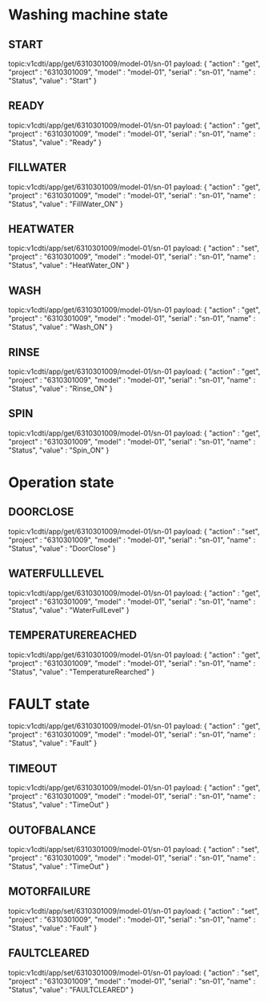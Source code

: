 # Washing machine state

## START
topic:v1cdti/app/get/6310301009/model-01/sn-01
payload: {
    "action"    :   "get",
    "project"   :   "6310301009",
    "model"     :   "model-01",
    "serial"    :   "sn-01",
    "name"      :   "Status",
    "value"     :   "Start"
}

## READY
topic:v1cdti/app/get/6310301009/model-01/sn-01
payload: {
    "action"    :   "get",
    "project"   :   "6310301009",
    "model"     :   "model-01",
    "serial"    :   "sn-01",
    "name"      :   "Status",
    "value"     :   "Ready"
}

## FILLWATER
topic:v1cdti/app/get/6310301009/model-01/sn-01
payload: {
    "action"    :   "get",
    "project"   :   "6310301009",
    "model"     :   "model-01",
    "serial"    :   "sn-01",
    "name"      :   "Status",
    "value"     :   "FillWater_ON"
}

## HEATWATER
topic:v1cdti/app/set/6310301009/model-01/sn-01
payload: {
    "action"    :   "set",
    "project"   :   "6310301009",
    "model"     :   "model-01",
    "serial"    :   "sn-01",
    "name"      :   "Status",
    "value"     :   "HeatWater_ON"
}

## WASH
topic:v1cdti/app/get/6310301009/model-01/sn-01
payload: {
    "action"    :   "get",
    "project"   :   "6310301009",
    "model"     :   "model-01",
    "serial"    :   "sn-01",
    "name"      :   "Status",
    "value"     :   "Wash_ON" 
}

## RINSE
topic:v1cdti/app/get/6310301009/model-01/sn-01
payload: {
    "action"    :   "get",
    "project"   :   "6310301009",
    "model"     :   "model-01",
    "serial"    :   "sn-01",
    "name"      :   "Status",
    "value"     :   "Rinse_ON"
}

## SPIN
topic:v1cdti/app/get/6310301009/model-01/sn-01
payload: {
    "action"    :   "get",
    "project"   :   "6310301009",
    "model"     :   "model-01",
    "serial"    :   "sn-01",
    "name"      :   "Status",
    "value"     :   "Spin_ON"
}

# Operation state

## DOORCLOSE
topic:v1cdti/app/get/6310301009/model-01/sn-01
payload: {
    "action"    :   "set",
    "project"   :   "6310301009",
    "model"     :   "model-01",
    "serial"    :   "sn-01",
    "name"      :   "Status",
    "value"     :   "DoorClose"
}

## WATERFULLLEVEL
topic:v1cdti/app/get/6310301009/model-01/sn-01
payload: {
    "action"    :   "get",
    "project"   :   "6310301009",
    "model"     :   "model-01",
    "serial"    :   "sn-01",
    "name"      :   "Status",
    "value"     :   "WaterFullLevel"
}

## TEMPERATUREREACHED
topic:v1cdti/app/get/6310301009/model-01/sn-01
payload: {
    "action"    :   "get",
    "project"   :   "6310301009",
    "model"     :   "model-01",
    "serial"    :   "sn-01",
    "name"      :   "Status",
    "value"     :   "TemperatureRearched"
}


# FAULT state
topic:v1cdti/app/get/6310301009/model-01/sn-01
payload: {
    "action"    :   "get",
    "project"   :   "6310301009",
    "model"     :   "model-01",
    "serial"    :   "sn-01",
    "name"      :   "Status",
    "value"     :   "Fault"
}
## TIMEOUT
topic:v1cdti/app/get/6310301009/model-01/sn-01
payload: {
    "action"    :   "get",
    "project"   :   "6310301009",
    "model"     :   "model-01",
    "serial"    :   "sn-01",
    "name"      :   "Status",
    "value"     :   "TimeOut"
}

## OUTOFBALANCE
topic:v1cdti/app/set/6310301009/model-01/sn-01
payload: {
    "action"    :   "set",
    "project"   :   "6310301009",
    "model"     :   "model-01",
    "serial"    :   "sn-01",
    "name"      :   "Status",
    "value"     :   "TimeOut"
}

## MOTORFAILURE
topic:v1cdti/app/set/6310301009/model-01/sn-01
payload: {
    "action"    :   "set",
    "project"   :   "6310301009",
    "model"     :   "model-01",
    "serial"    :   "sn-01",
    "name"      :   "Status",
    "value"     :   "Fault"
}

## FAULTCLEARED
topic:v1cdti/app/set/6310301009/model-01/sn-01
payload: {
    "action"    :   "set",
    "project"   :   "6310301009",
    "model"     :   "model-01",
    "serial"    :   "sn-01",
    "name"      :   "Status",
    "value"     :   "FAULTCLEARED"
}